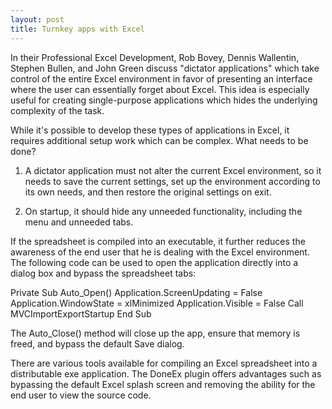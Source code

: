 ```yaml
---
layout: post
title: Turnkey apps with Excel 
---
```


In their Professional Excel Development, Rob Bovey, Dennis Wallentin, Stephen Bullen, and John Green discuss "dictator applications" which take control of the entire Excel
environment in favor of presenting an interface where the user can essentially forget about Excel. This idea is especially useful for creating single-purpose applications which
hides the underlying complexity of the task. 

While it's possible to develop these types of applications in Excel, it requires additional setup work which can be complex. What needs to be done?

1. A dictator application must not alter the current Excel environment, so it needs to save the current settings, set up the environment according to its own needs, and then
restore the original settings on exit. 

2. On startup, it should hide any unneeded functionality, including the menu and unneeded tabs. 

If the spreadsheet is compiled into an executable, it further reduces the awareness of the end user that he is dealing with the Excel environment. The following code can be 
used to open the application directly into a dialog box and bypass the spreadsheet tabs:

Private Sub Auto_Open()
    Application.ScreenUpdating = False
    Application.WindowState = xlMinimized
    Application.Visible = False
    Call MVCImportExportStartup
End Sub

The Auto_Close() method will close up the app, ensure that memory is freed, and bypass the default Save dialog. 

There are various tools available for compiling an Excel spreadsheet into a distributable exe application. The DoneEx plugin offers advantages such as bypassing the default
Excel splash screen and removing the ability for the end user to view the source code. 


